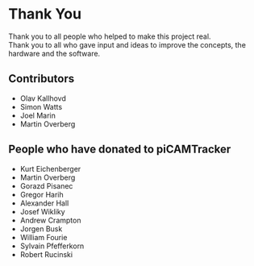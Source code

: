 # Thank You
Thank you to all people who helped to make this project real.  
Thank you to all who gave input and ideas to improve the concepts, the hardware and the software.

## Contributors
* Olav Kallhovd
* Simon Watts
* Joel Marin
* Martin Overberg

## People who have donated to piCAMTracker

* Kurt Eichenberger
* Martin Overberg
* Gorazd Pisanec
* Gregor Harih
* Alexander Hall
* Josef Wikliky
* Andrew Crampton
* Jorgen Busk
* William Fourie
* Sylvain Pfefferkorn
* Robert Rucinski
